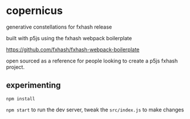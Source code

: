 # copernicus

generative constellations for fxhash release

built with p5js using the fxhash webpack boilerplate

https://github.com/fxhash/fxhash-webpack-boilerplate

open sourced as a reference for people looking to create a p5js fxhash project.

## experimenting
`npm install`

`npm start` to run the dev server, tweak the `src/index.js` to make changes